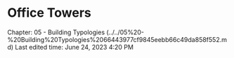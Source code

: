 # Office Towers

Chapter: 05 - Building Typologies (../../05%20-%20Building%20Typologies%2066443977cf9845eebb66c49da858f552.md) Last edited time: June 24, 2023 4:20 PM
